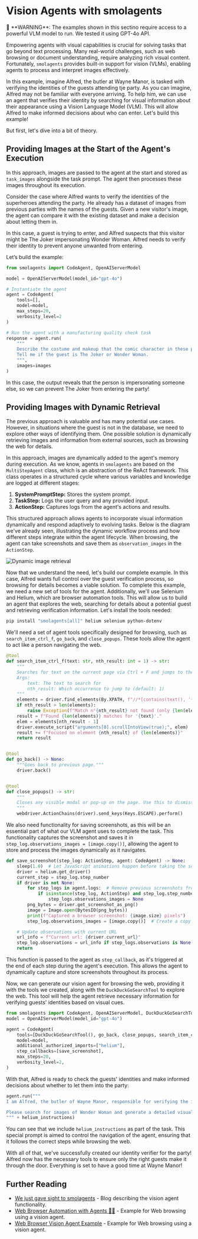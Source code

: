 # Vision Agents with smolagents

<Tip>
🚨 **WARNING**: The examples shown in this sectino require access to a powerful VLM model to run. We tested it using GPT-4o API.
</Tip>

Empowering agents with visual capabilities is crucial for solving tasks that go beyond text processing. Many real-world challenges, such as web browsing or document understanding, require analyzing rich visual content. Fortunately, `smolagents` provides built-in support for vision (VLMs), enabling agents to process and interpret images effectively.  

In this example, imagine Alfred, the butler at Wayne Manor, is tasked with verifying the identities of the guests attending tje party. As you can imagine, Alfred may not be familiar with everyone arriving. To help him, we can use an agent that verifies their identity by searching for visual information about their appearance using a Vision Language Model (VLM). This will allow Alfred to make informed decisions about who can enter. Let's build this example!

But first, let's dive into a bit of theory.

## Providing Images at the Start of the Agent's Execution

In this approach, images are passed to the agent at the start and stored as `task_images` alongside the task prompt. The agent then processes these images throughout its execution.  

Consider the case where Alfred wants to verify the identities of the superheroes attending the party. He already has a dataset of images from previous parties with the names of the guests. Given a new visitor's image, the agent can compare it with the existing dataset and make a decision about letting them in.  

In this case, a guest is trying to enter, and Alfred suspects that this visitor might be The Joker impersonating Wonder Woman. Alfred needs to verify their identity to prevent anyone unwanted from entering.  

Let’s build the example:

```python
from smolagents import CodeAgent, OpenAIServerModel

model = OpenAIServerModel(model_id="gpt-4o")

# Instantiate the agent
agent = CodeAgent(
    tools=[],
    model=model,
    max_steps=20,
    verbosity_level=2
)

# Run the agent with a manufacturing quality check task
response = agent.run(
    """
    Describe the costume and makeup that the comic character in these photos is wearing and return the description.
    Tell me if the guest is The Joker or Wonder Woman.
    """,
    images=images
)
```

In this case, the output reveals that the person is impersonating someone else, so we can prevent The Joker from entering the party!

## Providing Images with Dynamic Retrieval

The previous approach is valuable and has many potential use cases. However, in situations where the guest is not in the database, we need to explore other ways of identifying them. One possible solution is dynamically retrieving images and information from external sources, such as browsing the web for details.

In this approach, images are dynamically added to the agent's memory during execution. As we know, agents in `smolagents` are based on the `MultiStepAgent` class, which is an abstraction of the ReAct framework. This class operates in a structured cycle where various variables and knowledge are logged at different stages:

1. **SystemPromptStep:** Stores the system prompt.
2. **TaskStep:** Logs the user query and any provided input.
3. **ActionStep:** Captures logs from the agent's actions and results.

This structured approach allows agents to incorporate visual information dynamically and respond adaptively to evolving tasks. Below is the diagram we've already seen, illustrating the dynamic workflow process and how different steps integrate within the agent lifecycle. When browsing, the agent can take screenshots and save them as `observation_images` in the `ActionStep`.

![Dynamic image retrieval](https://huggingface.co/datasets/huggingface/documentation-images/resolve/main/blog/smolagents-can-see/diagram_adding_vlms_smolagents.png)

Now that we understand the need, let's build our complete example. In this case, Alfred wants full control over the guest verification process, so browsing for details becomes a viable solution. To complete this example, we need a new set of tools for the agent. Additionally, we'll use Selenium and Helium, which are browser automation tools. This will allow us to build an agent that explores the web, searching for details about a potential guest and retrieving verification information. Let's install the tools needed:

```bash
pip install "smolagents[all]" helium selenium python-dotenv
```

We'll need a set of agent tools specifically designed for browsing, such as `search_item_ctrl_f`, `go_back`, and `close_popups`. These tools allow the agent to act like a person navigating the web.


```python
@tool
def search_item_ctrl_f(text: str, nth_result: int = 1) -> str:
    """
    Searches for text on the current page via Ctrl + F and jumps to the nth occurrence.
    Args:
        text: The text to search for
        nth_result: Which occurrence to jump to (default: 1)
    """
    elements = driver.find_elements(By.XPATH, f"//*[contains(text(), '{text}')]")
    if nth_result > len(elements):
        raise Exception(f"Match n°{nth_result} not found (only {len(elements)} matches found)")
    result = f"Found {len(elements)} matches for '{text}'."
    elem = elements[nth_result - 1]
    driver.execute_script("arguments[0].scrollIntoView(true);", elem)
    result += f"Focused on element {nth_result} of {len(elements)}"
    return result


@tool
def go_back() -> None:
    """Goes back to previous page."""
    driver.back()


@tool
def close_popups() -> str:
    """
    Closes any visible modal or pop-up on the page. Use this to dismiss pop-up windows! This does not work on cookie consent banners.
    """
    webdriver.ActionChains(driver).send_keys(Keys.ESCAPE).perform()
```

We also need functionality for saving screenshots, as this will be an essential part of what our VLM agent uses to complete the task. This functionality captures the screenshot and saves it in `step_log.observations_images = [image.copy()]`, allowing the agent to store and process the images dynamically as it navigates.

```python
def save_screenshot(step_log: ActionStep, agent: CodeAgent) -> None:
    sleep(1.0)  # Let JavaScript animations happen before taking the screenshot
    driver = helium.get_driver()
    current_step = step_log.step_number
    if driver is not None:
        for step_logs in agent.logs:  # Remove previous screenshots from logs for lean processing
            if isinstance(step_log, ActionStep) and step_log.step_number <= current_step - 2:
                step_logs.observations_images = None
        png_bytes = driver.get_screenshot_as_png()
        image = Image.open(BytesIO(png_bytes))
        print(f"Captured a browser screenshot: {image.size} pixels")
        step_log.observations_images = [image.copy()]  # Create a copy to ensure it persists, important!

    # Update observations with current URL
    url_info = f"Current url: {driver.current_url}"
    step_log.observations = url_info if step_logs.observations is None else step_log.observations + "\n" + url_info
    return
```
This function is passed to the agent as `step_callback`, as it's triggered at the end of each step during the agent's execution. This allows the agent to dynamically capture and store screenshots throughout its process.

Now, we can generate our vision agent for browsing the web, providing it with the tools we created, along with the `DuckDuckGoSearchTool` to explore the web. This tool will help the agent retrieve necessary information for verifying guests' identities based on visual cues.


```python
from smolagents import CodeAgent, OpenAIServerModel, DuckDuckGoSearchTool
model = OpenAIServerModel(model_id="gpt-4o")

agent = CodeAgent(
    tools=[DuckDuckGoSearchTool(), go_back, close_popups, search_item_ctrl_f],
    model=model,
    additional_authorized_imports=["helium"],
    step_callbacks=[save_screenshot],
    max_steps=20,
    verbosity_level=2,
)
```

With that, Alfred is ready to check the guests' identities and make informed decisions about whether to let them into the party:

```python
agent.run("""
I am Alfred, the butler of Wayne Manor, responsible for verifying the identity of guests at party. A superhero has arrived at the entrance claiming to be Wonder Woman, but I need to confirm if she is who she says she is.

Please search for images of Wonder Woman and generate a detailed visual description based on those images. Additionally, navigate to Wikipedia to gather key details about her appearance. With this information, I can determine whether to grant her access to the event.
""" + helium_instructions)
```

You can see that we include `helium_instructions` as part of the task. This special prompt is aimed to control the navigation of the agent, ensuring that it follows the correct steps while browsing the web.

With all of that, we've successfully created our identity verifier for the party! Alfred now has the necessary tools to ensure only the right guests make it through the door. Everything is set to have a good time at Wayne Manor!

## Further Reading

- [We just gave sight to smolagents](https://huggingface.co/blog/smolagents-can-see) - Blog describing the vision agent functionality.
- [Web Browser Automation with Agents 🤖🌐](https://huggingface.co/docs/smolagents/examples/web_browser) - Example for Web browsing using a vision agent.
- [Web Browser Vision Agent Example](https://github.com/huggingface/smolagents/blob/main/src/smolagents/vision_web_browser.py) - Example for Web browsing using a vision agent.
